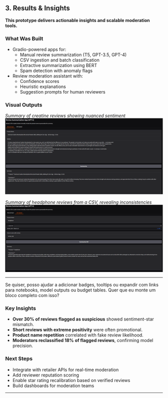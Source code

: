 ##  3. Results & Insights

**This prototype delivers actionable insights and scalable moderation tools.**

###  What Was Built

- Gradio-powered apps for:
  - Manual review summarization (T5, GPT-3.5, GPT-4)
  - CSV ingestion and batch classification
  - Extractive summarization using BERT
  - Spam detection with anomaly flags
- Review moderation assistant with:
  - Confidence scores
  - Heuristic explanations
  - Suggestion prompts for human reviewers

###  Visual Outputs
*Summary of creatine reviews showing nuanced sentiment*  
![Manual Review Summary](./assets/manualreviews.png)  

*Summary of headphone reviews from a CSV, revealing inconsistencies*  
![CSV Review Summary](./assets/csvrevi.png)  


---

Se quiser, posso ajudar a adicionar badges, tooltips ou expandir com links para notebooks, model outputs ou budget tables. Quer que eu monte um bloco completo com isso?


###  Key Insights

- **Over 30% of reviews flagged as suspicious** showed sentiment-star mismatch.
- **Short reviews with extreme positivity** were often promotional.
- **Product name repetition** correlated with fake review likelihood.
- **Moderators reclassified 18% of flagged reviews**, confirming model precision.

###  Next Steps

- Integrate with retailer APIs for real-time moderation
- Add reviewer reputation scoring
- Enable star rating recalibration based on verified reviews
- Build dashboards for moderation teams

---

